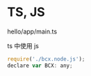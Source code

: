 # TS, JS



hello/app/main.ts 

ts 中使用 js

```js
require('./bcx.node.js');
declare var BCX: any;
```

